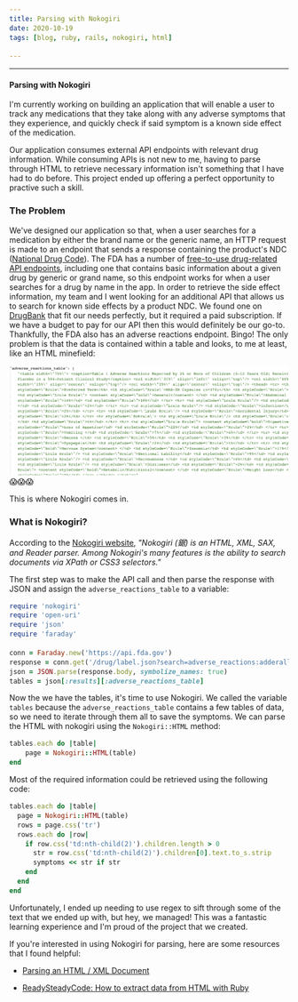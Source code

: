 ```yaml
---
title: Parsing with Nokogiri
date: 2020-10-19
tags: [blog, ruby, rails, nokogiri, html]

---
```


<hr>

#### Parsing with Nokogiri

I'm currently working on building an application that will enable a user to track any medications that they take along with any adverse symptoms that they experience, and quickly check if said symptom is a known side effect of the medication.

Our application consumes external API endpoints with relevant drug information.  While consuming APIs is not new to me, having to parse through HTML to retrieve necessary information isn't something that I have had to do before.  This project ended up offering a perfect opportunity to practive such a skill.

### The Problem

We've designed our application so that, when a user searches for a medication by either the brand name or the generic name, an HTTP request is made to an endpoint that sends a response containing the product's NDC ([National Drug Code](https://www.drugs.com/ndc.html)).  The FDA has a number of [free-to-use drug-related API endpoints](https://open.fda.gov/apis/drug/), including one that contains basic information about a given drug by generic or grand name, so this endpoint works for when a user searches for a drug by name in the app.  In order to retrieve the side effect information, my team and I went looking for an additional API that allows us to search for known side effects by a product NDC. We found one on [DrugBank](https://www.drugbank.ca/) that fit our needs perfectly, but it required a paid subscription.  If we have a budget to pay for our API then this would definitely be our go-to.  Thankfully, the FDA also has an adverse reactions endpoint.  Bingo!  The only problem is that the data is contained within a table and looks, to me at least, like an HTML minefield:

![HTML](../../assets/img/html.png)
😱😱😱

This is where Nokogiri comes in.

### What is Nokogiri?

According to the [Nokogiri website](https://nokogiri.org/), *"Nokogiri (鋸) is an HTML, XML, SAX, and Reader parser. Among Nokogiri's many features is the ability to search documents via XPath or CSS3 selectors."*

The first step was to make the API call and then parse the response with JSON and assign the  `adverse_reactions_table` to a variable:

```ruby
require 'nokogiri'
require 'open-uri'
require 'json'
require 'faraday'

conn = Faraday.new('https://api.fda.gov')
response = conn.get('/drug/label.json?search=adverse_reactions:adderall&limit=1')
json = JSON.parse(response.body, symbolize_names: true)
tables = json[:results][:adverse_reactions_table]
```



Now the we have the tables, it's time to use Nokogiri.  We called the variable `tables` because the `adverse_reactions_table` contains a few tables of data, so we need to iterate through them all to save the symptoms.  We can parse the HTML with nokogiri using the `Nokogiri::HTML` method:

```ruby
tables.each do |table|
	page = Nokogiri::HTML(table)
end
```



Most of the required information could be retrieved using the following code:

```ruby
tables.each do |table|
  page = Nokogiri::HTML(table)
  rows = page.css('tr')
  rows.each do |row|
    if row.css('td:nth-child(2)').children.length > 0
      str = row.css('td:nth-child(2)').children[0].text.to_s.strip
      symptoms << str if str
    end
  end
end
```



Unfortunately, I ended up needing to use regex to sift through some of the text that we ended up with, but hey, we managed!  This was a fantastic learning experience and I'm proud of the project that we created.

If you're interested in using Nokogiri for parsing, here are some resources that I found helpful:

- [Parsing an HTML / XML Document](https://nokogiri.org/tutorials/parsing_an_html_xml_document.html)

- [ReadySteadyCode: How to extract data from HTML with Ruby](https://readysteadycode.com/howto-extract-data-from-html-with-ruby)
